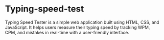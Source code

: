 # Typing-speed-test
Typing Speed Tester is a simple web application built using HTML, CSS, and JavaScript. It helps users measure their typing speed by tracking WPM, CPM, and mistakes in real-time with a user-friendly interface.
